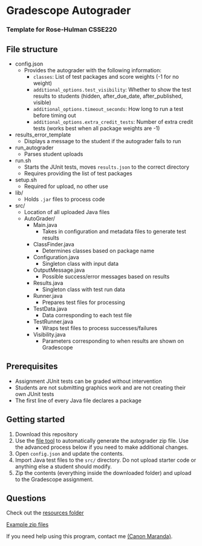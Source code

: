 # Gradescope Autograder
### Template for Rose-Hulman CSSE220

## File structure
- config.json
  - Provides the autograder with the following information:
    - `classes`: List of test packages and score weights (-1 for no weight)
    - `additional_options.test_visibility`: Whether to show the test results to students (hidden, after_due_date, after_published, visible)
    - `additional_options.timeout_seconds`: How long to run a test before timing out
    - `additional_options.extra_credit_tests`: Number of extra credit tests (works best when all package weights are -1)
- results_error_template
  - Displays a message to the student if the autograder fails to run
- run_autograder
  - Parses student uploads
- run.sh
  - Starts the JUnit tests, moves `results.json` to the correct directory
  - Requires providing the list of test packages
- setup.sh
  - Required for upload, no other use
- lib/
  - Holds `.jar` files to process code
- src/
  - Location of all uploaded Java files
  - AutoGrader/
    - Main.java
      - Takes in configuration and metadata files to generate test results
    - ClassFinder.java
      - Determines classes based on package name
    - Configuration.java
      - Singleton class with input data
    - OutputMessage.java
      - Possible success/error messages based on results
    - Results.java
      - Singleton class with test run data
    - Runner.java
      - Prepares test files for processing
    - TestData.java
      - Data corresponding to each test file
    - TestRunner.java
      - Wraps test files to process successes/failures
    - Visibility.java
      - Parameters corresponding to when results are shown on Gradescope

## Prerequisites
- Assignment JUnit tests can be graded without intervention
- Students are not submitting graphics work and are not creating their own JUnit tests
- The first line of every Java file declares a package

## Getting started
1. Download this repository
2. Use the [file tool](../../file-tool/Csse220FileTool.jar) to automatically generate the autograder zip file. Use the advanced process below if you need to make additional changes.
3. Open `config.json` and update the contents.
4. Import Java test files to the `src/` directory. Do not upload starter code or anything else a student should modify.
5. Zip the contents (everything inside the downloaded folder) and upload to the Gradescope assignment.

## Questions
Check out the [resources folder](../../resources/)

[Example zip files](https://rosehulman-my.sharepoint.com/:f:/g/personal/marandcp_rose-hulman_edu/EgpfrnhiyzJBr26-3P3l8SUBEiQPOKfskVu1R7ZGRhlObQ?e=wIfnKL)

If you need help using this program, contact me [(Canon Maranda)](https://link.canon.click/from/github).
